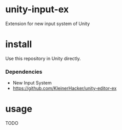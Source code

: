 # unity-input-ex
Extension for new input system of Unity

# install
Use this repository in Unity directly.

### Dependencies
* New Input System
* https://github.com/KleinerHacker/unity-editor-ex

# usage
TODO
